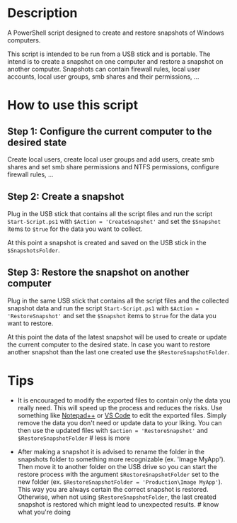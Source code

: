 # Description

A PowerShell script designed to create and restore snapshots of Windows computers. 

This script is intended to be run from a USB stick and is portable. The intend is to create a snapshot on one computer and restore a snapshot on another computer. Snapshots can contain firewall rules, local user accounts, local user groups, smb shares and their permissions, ...

# How to use this script

## Step 1: Configure the current computer to the desired state
Create local users, create local user groups and add users, create smb shares and set smb share permissions and NTFS permissions, configure firewall rules, ...

## Step 2: Create a snapshot
Plug in the USB stick that contains all the script files and run the script `Start-Script.ps1` with `$Action = 'CreateSnapshot'` and set the `$Snapshot` items to `$true` for the data you want to collect.

At this point a snapshot is created and saved on the USB stick in the `$SnapshotsFolder`.

## Step 3: Restore the snapshot on another computer
Plug in the same USB stick that contains all the script files and the collected snapshot data and run the script `Start-Script.ps1` with `$Action = 'RestoreSnapshot'` and set the `$Snapshot` items to `$true` for the data you want to restore.

At this point the data of the latest snapshot will be used to create or update the current computer to the desired state. In case you want to restore another snapshot than the last one created use the `$RestoreSnapshotFolder`.

 # Tips
- It is encouraged to modify the exported files to contain only the data you really need. This will speed up the process and reduces the risks. Use something like [Notepad++] or [VS Code] to edit the exported files. Simply remove the data you don't need or update data to your liking. You can then use the updated files with `$action = 'RestoreSnapshot'` and `$RestoreSnapshotFolder` # less is more

- After making a snapshot it is advised to rename the folder in the snapshots folder to something more recognizable (ex. 'Image MyApp'). Then move it to another folder on the USB drive so you can start the restore process with the argument `$RestoreSnapshotFolder` set to the new folder (ex. `$RestoreSnapshotFolder = 'Production\Image MyApp'`). This way you are always certain the correct snapshot is restored. Otherwise, when not using `$RestoreSnapshotFolder`, the last created snapshot is restored which might lead to unexpected results. # know what you're doing

[Notepad++]: https://notepad-plus-plus.org/
[VS Code]: https://code.visualstudio.com/